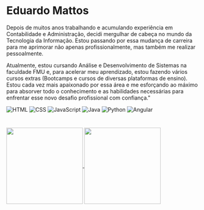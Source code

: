 # Eduardo Mattos
Depois de muitos anos trabalhando e acumulando experiência em Contabilidade e Administração, decidi mergulhar de cabeça no mundo da Tecnologia da Informação. Estou passando por essa mudança de carreira para me aprimorar não apenas profissionalmente, mas também me realizar pessoalmente.

Atualmente, estou cursando Análise e Desenvolvimento de Sistemas na faculdade FMU e, para acelerar meu aprendizado, estou fazendo vários cursos extras (Bootcamps e cursos de diversas plataformas de ensino). Estou cada vez mais apaixonado por essa área e me esforçando ao máximo para absorver todo o conhecimento e as habilidades necessárias para enfrentar esse novo desafio profissional com confiança."


![HTML](https://img.shields.io/badge/HTML-239120?style=for-the-badge&logo=html5&logoColor=white)
![CSS](https://img.shields.io/badge/CSS-239120?&style=for-the-badge&logo=css3&logoColor=white)
![JavaScript](https://img.shields.io/badge/JavaScript-F7DF1E?style=for-the-badge&logo=javascript&logoColor=black)
![Java](https://img.shields.io/badge/Java-000?style=for-the-badge&logo=java)
![Python](https://img.shields.io/badge/Python-000?style=for-the-badge&logo=python)
![Angular](https://img.shields.io/badge/Angular-DD0031?style=for-the-badge&logo=angular&logoColor=white)
#

<a href="https://github.com/anuraghazra/github-readme-stats">
  <img height=200 align="center" src="https://github-readme-stats.vercel.app/api?username=anuraghazra" />
</a>
<a href="https://github.com/anuraghazra/convoychat">
  <img height=200 align="center" src="https://github-readme-stats.vercel.app/api/top-langs?username=anuraghazra&layout=compact&langs_count=8&card_width=320" />
</a>
